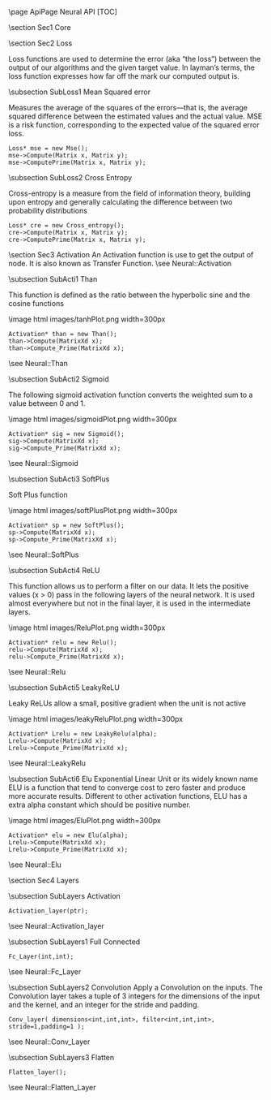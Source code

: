 \page ApiPage Neural API
[TOC]


\section Sec1  Core

\section Sec2 Loss

Loss functions are used to determine the error (aka “the loss”) between the output of our algorithms and the given target value.  In layman’s terms, the loss function expresses how far off the mark our computed output is.

\subsection SubLoss1 Mean Squared error

Measures the average of the squares of the errors—that is, the average squared difference between the estimated values and the actual value. MSE is a risk function, corresponding to the expected value of the squared error loss. 
```
Loss* mse = new Mse(); 
mse->Compute(Matrix x, Matrix y);
mse->ComputePrime(Matrix x, Matrix y);
```
\subsection SubLoss2 Cross Entropy

Cross-entropy is a measure from the field of information theory, building upon entropy and generally calculating the difference between two probability distributions

```
Loss* cre = new Cross_entropy(); 
cre->Compute(Matrix x, Matrix y);
cre->ComputePrime(Matrix x, Matrix y);
```

\section Sec3 Activation
An Activation function is use to get the output of node. It is also known as Transfer Function.
\see Neural::Activation

\subsection SubActi1 Than


This function is defined as the ratio between the hyperbolic sine and the cosine functions 

\image html images/tanhPlot.png width=300px

```
Activation* than = new Than();
than->Compute(MatrixXd x);
than->Compute_Prime(MatrixXd x);
```
\see Neural::Than

\subsection SubActi2 Sigmoid


The following sigmoid activation function converts the weighted sum to a value between 0 and 1.

\image html images/sigmoidPlot.png width=300px

```
Activation* sig = new Sigmoid();
sig->Compute(MatrixXd x);
sig->Compute_Prime(MatrixXd x);
```
\see Neural::Sigmoid

\subsection SubActi3 SoftPlus


Soft Plus function 

\image html images/softPlusPlot.png width=300px

```
Activation* sp = new SoftPlus();
sp->Compute(MatrixXd x);
sp->Compute_Prime(MatrixXd x);
```

\see Neural::SoftPlus

\subsection SubActi4 ReLU

This function allows us to perform a filter on our data. It lets the positive values (x > 0) pass in the following layers of the neural network. It is used almost everywhere but not in the final layer, it is used in the intermediate layers.

\image html images/ReluPlot.png width=300px

```
Activation* relu = new Relu();
relu->Compute(MatrixXd x);
relu->Compute_Prime(MatrixXd x);
```
\see Neural::Relu

\subsection SubActi5 LeakyReLU


Leaky ReLUs allow a small, positive gradient when the unit is not active

\image html images/leakyReluPlot.png width=300px

```
Activation* Lrelu = new LeakyRelu(alpha);
Lrelu->Compute(MatrixXd x);
Lrelu->Compute_Prime(MatrixXd x);
```
\see Neural::LeakyRelu

\subsection SubActi6 Elu
Exponential Linear Unit or its widely known name ELU is a function that tend to converge cost to zero faster and produce more accurate results. Different to other activation functions, ELU has a extra alpha constant which should be positive number.

\image html images/EluPlot.png width=300px

```
Activation* elu = new Elu(alpha);
Lrelu->Compute(MatrixXd x);
Lrelu->Compute_Prime(MatrixXd x);
```
\see Neural::Elu


\section Sec4 Layers

\subsection SubLayers Activation
```
Activation_layer(ptr);
```
\see Neural::Activation_layer

\subsection SubLayers1 Full Connected

```
Fc_Layer(int,int);
```
\see Neural::Fc_Layer

\subsection SubLayers2 Convolution
Apply a Convolution on the inputs. The Convolution layer takes a tuple of 3 integers for the dimensions of the input and the kernel, and an integer for the stride and padding. 
```
Conv_layer( dimensions<int,int,int>, filter<int,int,int>, stride=1,padding=1 );

```
\see Neural::Conv_Layer

\subsection SubLayers3 Flatten
```
Flatten_layer();
```
\see Neural::Flatten_Layer



